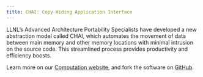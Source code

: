 ```yaml
---
title: CHAI: Copy Hiding Application Interface
---
```


LLNL’s Advanced Architecture Portability Specialists have developed a new abstraction model called CHAI, which automates the movement of data between main memory and other memory locations with minimal intrusion on the source code. This streamlined process provides productivity and efficiency boosts.

Learn more on our [Computation website](https://computation.llnl.gov/projects/chai-copy-hiding-application-interface), and fork the software on [GitHub](https://github.com/LLNL/CHAI).
